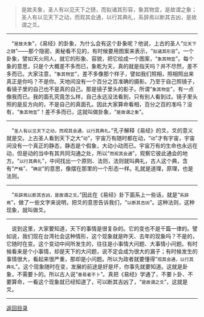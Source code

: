 > 是故夫象，圣人有以见天下之赜，而拟诸其形容，象其物宜，是故谓之象；圣人有以见天下之动，而观其会通，以行其典礼，系辞焉以断其吉凶，是故谓之爻。
___
&emsp;“``是故夫象``”，《易经》的卦象，为什么会有这个卦象呢？他说，上古的圣人“``见天下之赜``”——那个隐密、奥秘看不见的，有时候要用图案来表示，“``拟诸其形容``”。一个卦象，譬如天火同人，就它的形象、容貌，把它绘成一个图案，“``象其物宜``”。每个象的意思，只是个大概差不多而已，象乾为天，真的就是指天吗？并不尽然，差不多而已。大家注意，“``象其物宜``”，差不多像那个样子，譬如我们照相，照相照出来真正是你吗？不是你。天地间没有一个百分之百准确的摄影。乃至于自己照镜子，看镜子里的自己也不是真的自己。那是镜子里头的影子。所谓“``象其物宜``”，有一点像我而已。我的面孔究竟怎么样，自己永远没法看到，只有别人看到过。镜子里头照的是反方向的，不是自己的真面孔。因此大家算命看相，百分之百的准吗？没有，“``象其物宜``”！差不多而已，这就叫做卦象，“``是故谓之象``”。
___
&emsp;“``圣人有以见天下之动，而观其会通，以行其典礼。``”孔子解释《易经》的爻，爻的意义就是交。上古圣人看到天下之大“``动``”，宇宙万有随时都在动，“``动``”才有宇宙，宇宙间没有一个真正的静态，静态是个假象，大动小动而已。宇宙万有的生命也永远在动，但是动的当中有其共同沟通之处，所以“``而观其会通``”，观察它彼此通会的地方。“``以行其典礼``”，中间找出一个原则、法则，法则就叫典礼，古人这个典，含有“``严格``”、“``确定``”的意思，像摆在那里的一个形态一样。礼就是道理，原理，也是法则。
___
&emsp;“``系辞焉以断其吉凶，是故谓之爻。``”因此在《易经》卦下面系上一些话，就是“``系辞焉``”，做了一些文字来说明，把爻的意思告诉我们，“``以断其吉凶``”。这种法则，这种现象，就叫做爻。
___
&emsp;说到这里，大家要知道，天下的事情是很复杂的。它的变也不是千篇一律的。譬如说，我们现在台湾社会这种情形，这个现象就是昨天、去年的现象吗？不是的，它随时在变。这个变动中间所发生的，往往是小事情大问题、大事情小问题。有时候看来是个小事情，却是天下的大问题，说不定会成为很大的漏子；有时候发生的事情很大，看起来很严重，那却是小问题。所以为政者就要懂得“``观其会通，以行其典礼``”。这个现象随时在变，发展的前途是好是坏，你事先就要知道。这就是卦象，不需要卜的。所以古人说“``善易者不卜``”。真把《易经》学通了，不要卜卦、不要算命，一看这个现象就已经知道了，可以断其吉凶了，“``是故谓之爻``”，这就是爻。
___
[返回目录](../../../master/README.md#目录)